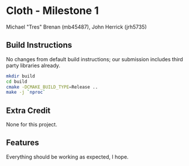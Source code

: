 # Cloth - Milestone 1
Michael "Tres" Brenan (mb45487), John Herrick (jrh5735)

## Build Instructions

No changes from default build instructions; our submission includes third party libraries already.

```bash
mkdir build
cd build
cmake -DCMAKE_BUILD_TYPE=Release ..
make -j `nproc`
```

## Extra Credit

None for this project.

## Features

Everything should be working as expected, I hope.
